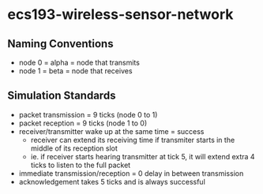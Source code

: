 # ecs193-wireless-sensor-network

## Naming Conventions
- node 0 = alpha = node that transmits
- node 1 = beta = node that receives

## Simulation Standards
- packet transmission = 9 ticks (node 0 to 1)
- packet reception = 9 ticks (node 1 to 0)
- receiver/transmitter wake up at the same time = success
  - receiver can extend its receiving time if transmiter starts in the middle of its reception slot
  - ie. if receiver starts hearing transmitter at tick 5, it will extend extra 4 ticks to listen to the full packet
- immediate transmission/reception = 0 delay in between transmission
- acknowledgement takes 5 ticks and is always successful
